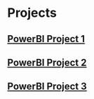 # Projects

## [PowerBI Project 1](PowerBI_Project1/README.md)

## [PowerBI Project 2](PowerBI_Project2/README.md)

## [PowerBI Project 3](PowerBI_Project3/README.md)